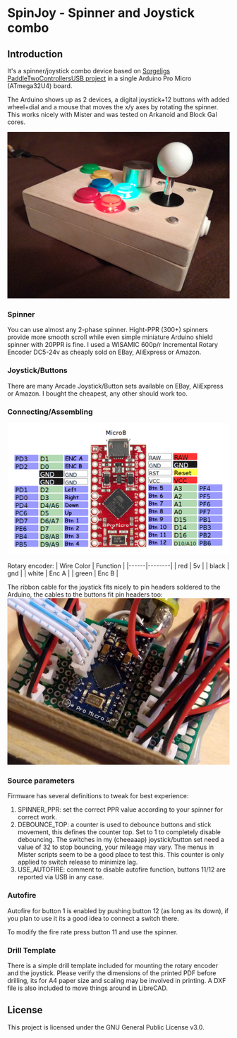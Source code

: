 # SpinJoy - Spinner and Joystick combo

## Introduction
It's a spinner/joystick combo device based on [Sorgeligs PaddleTwoControllersUSB project](https://github.com/MiSTer-devel/Retro-Controllers-USB-MiSTer/tree/master/PaddleTwoControllersUSB) in a single Arduino Pro Micro (ATmega32U4) board.

The Arduino shows up as 2 devices, a digital joystick+12 buttons with added wheel+dial and a mouse that moves the x/y axes by rotating the spinner. This works nicely with Mister and was tested on Arkanoid and Block Gal cores.

![SpinJoy](SpinJoy.png?raw=true "SpinJoy")

### Spinner
You can use almost any 2-phase spinner. Hight-PPR (300+) spinners provide more smooth scroll while even simple miniature Arduino shield spinner with 20PPR is fine.
I used a WISAMIC 600p/r Incremental Rotary Encoder DC5-24v as cheaply sold on EBay, AliExpress or Amazon.

### Joystick/Buttons
There are many Arcade Joystick/Button sets available on EBay, AliExpress or Amazon.
I bought the cheapest, any other should work too.

### Connecting/Assembling

![Arduino Pro Micro Pinout](Pinout.png?raw=true "Arduino Pro Micro Pinout")

Rotary encoder:
| Wire Color | Function |
|------|--------|
| red | 5v |
| black | gnd |
| white | Enc A |
| green | Enc B |

The ribbon cable for the joystick fits nicely to pin headers soldered to the Arduino, the cables to the buttons fit pin headers too:
![Arduino Joystick connector](JoystickConnect.png?raw=true "Arduino Joystick connector")

### Source parameters
Firmware has several definitions to tweak for best experience:

1. SPINNER_PPR: set the correct PPR value according to your spinner for correct work.
2. DEBOUNCE_TOP: a counter is used to debounce buttons and stick movement, this defines the counter top. Set to 1 to completely disable debouncing. The switches in my (cheeaaap) joystick/button set need a value of 32 to stop bouncing, your mileage may vary. The menus in Mister scripts seem to be a good place to test this. This counter is only applied to switch release to minimize lag.
3. USE_AUTOFIRE: comment to disable autofire function, buttons 11/12 are reported via USB in any case.

### Autofire
Autofire for button 1 is enabled by pushing button 12 (as long as its down), if you plan to use it its a good idea to connect a switch there.

To modify the fire rate press button 11 and use the spinner.

### Drill Template
There is a simple drill template included for mounting the rotary encoder and the joystick. Please verify the dimensions of the printed PDF before drilling, its for A4 paper size and scaling may be involved in printing.
A DXF file is also included to move things around in LibreCAD.

## License
This project is licensed under the GNU General Public License v3.0.
